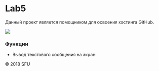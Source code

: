 # Lab5
<p>Данный проект является помощником для освоения хостинга GitHub.</p>
<img src="https://i2.wp.com/xn----8sbbilafpyxcf8a.xn--p1ai/wp-content/uploads/2014/02/pervaya-pomosh.jpg?resize=300%2C289&ssl=1">

<br>
<h3>Функции</h3>
<ul>
<li>Вывод текстового сообщения на экран</li>
</ul>
<p>© 2018 SFU</p>
